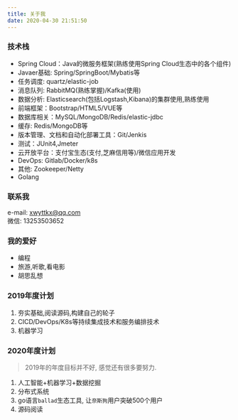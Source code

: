 ```yaml
---
title: 关于我
date: 2020-04-30 21:51:50
---
```


### 技术栈
- Spring Cloud：Java的微服务框架(熟练使用Spring Cloud生态中的各个组件)
- Javaer基础: Spring/SpringBoot/Mybatis等
- 任务调度: quartz/elastic-job
- 消息队列: RabbitMQ(熟练掌握)/Kafka(使用)
- 数据分析: Elasticsearch(包括Logstash,Kibana)的集群使用,熟练使用
- 前端框架：Bootstrap/HTML5/VUE等
- 数据库相关：MySQL/MongoDB/Redis/elastic-jdbc
- 缓存: Redis/MongoDB等
- 版本管理、文档和自动化部署工具：Git/Jenkis
- 测试：JUnit4,Jmeter
- 云开放平台：支付宝生态(支付,芝麻信用等)/微信应用开发
- DevOps: Gitlab/Docker/k8s
- 其他: Zookeeper/Netty
- Golang

### 联系我
e-mail: xwyttkx@qq.com  
微信: 13253503652

### 我的爱好 
- 编程
- 旅游,听歌,看电影
- 胡思乱想



### 2019年度计划
1. 夯实基础,阅读源码,构建自己的轮子
2. CICD/DevOps/K8s等持续集成技术和服务编排技术
3. 机器学习

### 2020年度计划
> 2019年的年度目标并不好, 感觉还有很多要努力.  

1. 人工智能+机器学习+数据挖掘
2. 分布式系统
3. go语言`ballad`生态工具, 让`奈斯狗`用户突破500个用户
4. 源码阅读 